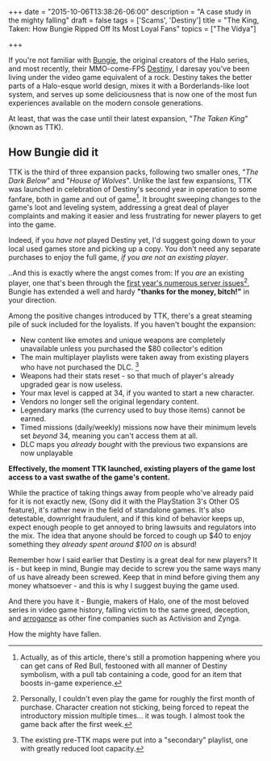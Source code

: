 +++
date = "2015-10-06T13:38:26-06:00"
description = "A case study in the mighty falling"
draft = false
tags = ['Scams', 'Destiny']
title = "The King, Taken: How Bungie Ripped Off Its Most Loyal Fans"
topics = ["The Vidya"]

+++

If you're not familiar with [Bungie](https://www.bungie.net), the original creators of the Halo series, and most recently, their MMO-come-FPS [Destiny](https://www.bungie.net/en/pub/AboutDestiny), I daresay you've been living under the video game equivalent of a rock. Destiny takes the better parts of a Halo-esque world design, mixes it with a Borderlands-like loot system, and serves up some deliciousness that is now one of the most fun experiences available on the modern console generations.

At least, that was the case until their latest expansion, "*The Taken King*" (known as TTK).

## How Bungie did it

TTK is the third of three expansion packs, following two smaller ones, "*The Dark Below*" and "*House of Wolves*". Unlike the last few expansions, TTK was launched in celebration of Destiny's second year in operation to some fanfare, both in game and out of game[^fn-redbull]. It brought sweeping changes to the game's loot and leveling system, addressing a great deal of player complaints and making it easier and less frustrating for newer players to get into the game.

Indeed, if you *have not* played Destiny yet, I'd suggest going down to your local used games store and picking up a copy. You don't need any separate purchases to enjoy the full game, *if you are not an existing player*.

..And this is exactly where the angst comes from: If you *are* an existing player, one that's been through the [first year's numerous server issues](http://www.playstationlifestyle.net/2014/12/28/destiny-servers-down-281214/)[^fn-server], Bungie has extended a well and hardy **"thanks for the money, bitch!"** in your direction.

Among the positive changes introduced by TTK, there's a great steaming pile of suck included for the loyalists. If you haven't bought the expansion:

* New content like emotes and unique weapons are completely unavailable unless you purchased the $80 collector's edition
* The main multiplayer playlists were taken away from existing players who have not purchased the DLC. [^fn-maps]
* Weapons had their stats reset - so that much of player's already upgraded gear is now useless.
* Your max level is capped at 34, if you wanted to start a new character.
* Vendors no longer sell the original legendary content.
* Legendary marks (the currency used to buy those items) cannot be earned.
* Timed missions (daily/weekly) missions now have their minimum levels set *beyond* 34, meaning you can't access them at all.
* DLC maps you *already bought* with the previous two expansions are now unplayable

**Effectively, the moment TTK launched, existing players of the game lost access to a vast swathe of the game's content.**

While the practice of taking things away from people who've already paid for it is not exactly new, (Sony did it with the PlayStation 3's Other OS feature), it's rather new in the field of standalone games. It's also detestable, downright fraudulent, and if this kind of behavior keeps up, expect enough people to get annoyed to bring lawsuits and regulators into the mix. The idea that anyone should be forced to cough up $40 to enjoy something they *already spent around $100 on* is absurd!

Remember how I said earlier that Destiny is a great deal for new players? It is - but keep in mind, Bungie may decide to screw you the same ways many of us have already been screwed. Keep that in mind before giving them any money whatsoever - and this is why I suggest buying the game used.

And there you have it - Bungie, makers of Halo, one of the most beloved series in video game history, falling victim to the same greed, deception, and [arrogance](http://www.forbes.com/sites/insertcoin/2015/06/22/bungies-disastrous-taken-king-interview-could-have-ramifications-for-destiny/) as other fine companies such as Activision and Zynga.

How the mighty have fallen.

[^fn-redbull]: Actually, as of this article, there's still a promotion happening where you can get cans of Red Bull, festooned with all manner of Destiny symbolism, with a pull tab containing a code, good for an item that boosts in-game experience.

[^fn-server]: Personally, I couldn't even play the game for roughly the first month of purchase. Character creation not sticking, being forced to repeat the introductory mission multiple times... it was tough. I almost took the game back after the first week.

[^fn-maps]: The existing pre-TTK maps were put into a "secondary" playlist, one with greatly reduced loot capacity.
